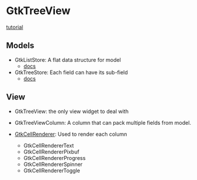 # GtkTreeView

[tutorial](https://developer.gnome.org/gtk3/stable/TreeWidget.html)

## Models
* GtkListStore: A flat data structure for model
	* [docs](https://developer.gnome.org/gtk3/stable/GtkListStore.html)
* GtkTreeStore: Each field can have its sub-field
	* [docs](https://developer.gnome.org/gtk3/stable/GtkTreeStore.html)

## View

* GtkTreeView: the only view widget to deal with

* GtkTreeViewColumn: A column that can pack multiple fields from model.
* [GtkCellRenderer](https://developer.gnome.org/gtk3/stable/GtkCellRenderer.html): Used to render each column
	* GtkCellRendererText
    * GtkCellRendererPixbuf
    * GtkCellRendererProgress
    * GtkCellRendererSpinner
    * GtkCellRendererToggle
